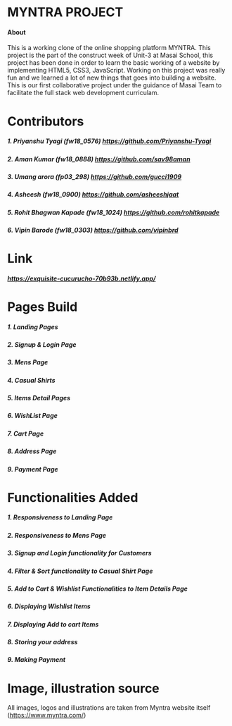 
# MYNTRA PROJECT

#### About

 This is a working clone of the online shopping platform MYNTRA. This project is the part of the construct week of Unit-3 at Masai School, this project has been done in order to learn the basic working of a website by implementing HTML5, CSS3, JavaScript. Working on this project was really fun and we learned a lot of new things that goes into building a website. This is our first collaborative project under the guidance of Masai Team to facilitate the full stack web development curriculam.

# Contributors
##### 1. Priyanshu Tyagi (fw18_0576)  https://github.com/Priyanshu-Tyagi
##### 2. Aman Kumar (fw18_0888)  https://github.com/sav98aman
##### 3. Umang arora (fp03_298) https://github.com/gucci1909
##### 4. Asheesh (fw18_0900) https://github.com/asheeshjaat
##### 5. Rohit Bhagwan Kapade (fw18_1024) https://github.com/rohitkapade
##### 6. Vipin Barode (fw18_0303) https://github.com/vipinbrd

# Link
##### https://exquisite-cucurucho-70b93b.netlify.app/

# Pages Build
##### 1. Landing Pages
##### 2. Signup & Login Page
##### 3. Mens Page
##### 4. Casual Shirts
##### 5. Items Detail Pages
##### 6. WishList Page
##### 7. Cart Page
##### 8. Address Page
##### 9. Payment Page

# Functionalities Added
##### 1. Responsiveness to Landing Page
##### 2. Responsiveness to Mens Page
##### 3. Signup and Login functionality for Customers
##### 4. Filter & Sort functionality to Casual Shirt Page
##### 5. Add to Cart & Wishlist Functionalities to Item Details Page
##### 6. Displaying Wishlist Items
##### 7. Displaying Add to cart Items
##### 8. Storing your address
##### 9. Making Payment



# Image, illustration source

All images, logos and illustrations are taken from Myntra website itself (https://www.myntra.com/)
